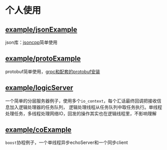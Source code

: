 # 个人使用

## [example/jsonExample](example/jsonExample)

json库：[jsoncpp](https://github.com/open-source-parsers/jsoncpp)简单使用

## [example/protoExample](example/protoExample)

protobuf简单使用，[grpc和配套的protobuf安装](https://www.llfc.club/category?catid=225RaiVNI8pFDD5L4m807g7ZwmF#!aid/2TIG572uTKxQxned7LCk8KoulfL)

## [example/logicServer](example/logicServer)

一个简单的分层服务器例子，使用多个`io_context`，每个汇话最终回调把接收信息加入逻辑处理器的任务队列，
逻辑处理线程从任务队列中取任务执行。单线程处理任务，多线程处理网络IO，回发的操作其实也在逻辑线程里，不影响理解

## [example/coExample](example/coExample)

`boost`协程例子，一个单线程异步echoServer和一个同步client
